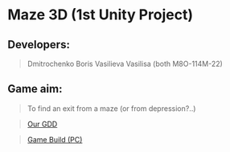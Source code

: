Maze 3D (1st Unity Project)
============================

Developers:
------------
>Dmitrochenko Boris
>Vasilieva Vasilisa
>(both M8O-114M-22)

Game aim:
-----------

>To find an exit from a maze (or from depression?..)

>[Our GDD](https://docs.google.com/document/d/1RA8-nHMvmb9nDdlwQcZuzsYJNoB_QZErK0BjwZ7IIO8/edit)

>[Game Build (PC)](https://drive.google.com/file/d/1lssJ37uGK4JMSCr3AZ-9PhWzGdscNDhe/view?usp=sharing)